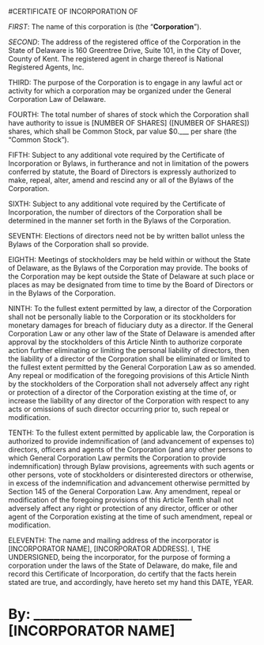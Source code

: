 #CERTIFICATE OF INCORPORATION OF <COMPANY NAME>

*FIRST*:	The name of this corporation is <COMPANY NAME> (the “**Corporation**”).

*SECOND*:	The address of the registered office of the Corporation in the State of Delaware is 160 Greentree Drive, Suite 101, in the City of Dover, County of Kent. The registered agent in charge thereof is National Registered Agents, Inc.

THIRD:	The purpose of the Corporation is to engage in any lawful act or activity for which a corporation may be organized under the General Corporation Law of Delaware.

FOURTH:	The total number of shares of stock which the Corporation shall have authority to issue is [NUMBER OF SHARES] ([NUMBER OF SHARES]) shares, which shall be Common Stock, par value $0.___ per share (the “Common Stock”).

FIFTH:	Subject to any additional vote required by the Certificate of Incorporation or Bylaws, in furtherance and not in limitation of the powers conferred by statute, the Board of Directors is expressly authorized to make, repeal, alter, amend and rescind any or all of the Bylaws of the Corporation.

SIXTH:	Subject to any additional vote required by the Certificate of Incorporation, the number of directors of the Corporation shall be determined in the manner set forth in the Bylaws of the Corporation.

SEVENTH:	Elections of directors need not be by written ballot unless the Bylaws of the Corporation shall so provide.

EIGHTH:	Meetings of stockholders may be held within or without the State of Delaware, as the Bylaws of the Corporation may provide. The books of the Corporation may be kept outside the State of Delaware at such place or places as may be designated from time to time by the Board of Directors or in the Bylaws of the Corporation.

NINTH:	To the fullest extent permitted by law, a director of the Corporation shall not be personally liable to the Corporation or its stockholders for monetary damages for breach of fiduciary duty as a director. If the General Corporation Law or any other law of the State of Delaware is amended after approval by the stockholders of this Article Ninth to authorize corporate action further eliminating or limiting the personal liability of directors, then the liability of a director of the Corporation shall be eliminated or limited to the fullest extent permitted by the General Corporation Law as so amended.
	Any repeal or modification of the foregoing provisions of this Article Ninth by the stockholders of the Corporation shall not adversely affect any right or protection of a director of the Corporation existing at the time of, or increase the liability of any director of the Corporation with respect to any acts or omissions of such director occurring prior to, such repeal or modification.
	
TENTH:	To the fullest extent permitted by applicable law, the Corporation is authorized to provide indemnification of (and advancement of expenses to) directors, officers and agents of the Corporation (and any other persons to which General Corporation Law permits the Corporation to provide indemnification) through Bylaw provisions, agreements with such agents or other persons, vote of stockholders or disinterested directors or otherwise, in excess of the indemnification and advancement otherwise permitted by Section 145 of the General Corporation Law.
	Any amendment, repeal or modification of the foregoing provisions of this Article Tenth shall not adversely affect any right or protection of any director, officer or other agent of the Corporation existing at the time of such amendment, repeal or modification.
	
ELEVENTH:	The name and mailing address of the incorporator is [INCORPORATOR NAME], [INCORPORATOR ADDRESS].
I, THE UNDERSIGNED, being the incorporator, for the purpose of forming a corporation under the laws of the State of Delaware, do make, file and record this Certificate of Incorporation, do certify that the facts herein stated are true, and accordingly, have hereto set my hand this DATE, YEAR.


By: ________________________
       [INCORPORATOR NAME]
==============
